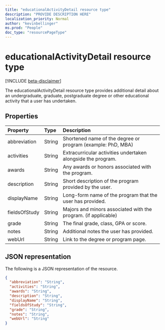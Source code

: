 ```yaml
---
title: "educationalActivityDetail resource type"
description: "PROVIDE DESCRIPTION HERE"
localization_priority: Normal
author: "kevinbellinger"
ms.prod: "People"
doc_type: "resourcePageType"
---
```


# educationalActivityDetail resource type

[!INCLUDE [beta-disclaimer](../../includes/beta-disclaimer.md)]

The educationalActivityDetail resource type provides additional detail about an undergraduate, graduate, postgraduate degree or other educational activity that a user has undertaken.

## Properties

| Property     | Type        | Description                                                   |
|:-------------|:------------|:--------------------------------------------------------------|
|abbreviation  |String       |Shortened name of the degree or program (example: PhD, MBA)    |
|activities    |String       |Extracurricular activities undertaken alongside the program.   |
|awards        |String       |Any awards or honors associated with the program.              |
|description   |String       |Short description of the program provided by the user.         |
|displayName   |String       |Long-form name of the program that the user has provided.      |
|fieldsOfStudy |String       |Majors and minors associated with the program. (if applicable) |
|grade         |String       |The final grade, class, GPA or score.                          |
|notes         |String       |Additional notes the user has provided.                        |
|webUrl        |String       |Link to the degree or program page.                            |

## JSON representation

The following is a JSON representation of the resource.

<!-- {
  "blockType": "resource",
  "optionalProperties": [

  ],
  "@odata.type": "microsoft.graph.educationalActivityDetail",
  "baseType": null
}-->

```json
{
  "abbreviation": "String",
  "activities": "String",
  "awards": "String",
  "description": "String",
  "displayName": "String",
  "fieldsOfStudy": "String",
  "grade": "String",
  "notes": "String",
  "webUrl": "String"
}
```

<!-- uuid: 16cd6b66-4b1a-43a1-adaf-3a886856ed98
2019-02-04 14:57:30 UTC -->
<!-- {
  "type": "#page.annotation",
  "description": "educationalActivityDetail resource",
  "keywords": "",
  "section": "documentation",
  "tocPath": ""
}-->
